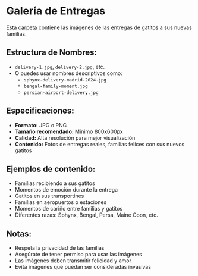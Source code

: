# Galería de Entregas

Esta carpeta contiene las imágenes de las entregas de gatitos a sus nuevas familias.

## Estructura de Nombres:
- `delivery-1.jpg`, `delivery-2.jpg`, etc.
- O puedes usar nombres descriptivos como:
  - `sphynx-delivery-madrid-2024.jpg`
  - `bengal-family-moment.jpg`
  - `persian-airport-delivery.jpg`

## Especificaciones:
- **Formato:** JPG o PNG
- **Tamaño recomendado:** Mínimo 800x600px
- **Calidad:** Alta resolución para mejor visualización
- **Contenido:** Fotos de entregas reales, familias felices con sus nuevos gatitos

## Ejemplos de contenido:
- Familias recibiendo a sus gatitos
- Momentos de emoción durante la entrega
- Gatitos en sus transportines
- Familias en aeropuertos o estaciones
- Momentos de cariño entre familias y gatitos
- Diferentes razas: Sphynx, Bengal, Persa, Maine Coon, etc.

## Notas:
- Respeta la privacidad de las familias
- Asegúrate de tener permiso para usar las imágenes
- Las imágenes deben transmitir felicidad y amor
- Evita imágenes que puedan ser consideradas invasivas
